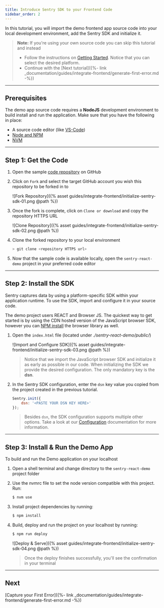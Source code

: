 ```yaml
---
title: Introduce Sentry SDK to your Frontend Code
sidebar_order: 2
---
```


In this tutorial, you will import the demo frontend app source code into your local development environment, add the Sentry SDK and initialize it. 

> **Note:** If you're using your own source code you can skip this tutorial and instead 
> * Follow the instructions on [Getting Started](https://docs.sentry.io/error-reporting/quickstart/?platform=browser). Notice that you can select the desired platform. 
> * Continue with the [Next tutorial]({%- link _documentation/guides/integrate-frontend/generate-first-error.md -%})

***

## Prerequisites

The demo app source code requires a **NodeJS** development environment to build install and run the application. Make sure that you have the following in place:
- A source code editor (like [VS-Code](https://code.visualstudio.com))
- [Node and NPM](https://nodejs.org/en/)
- [NVM](https://github.com/nvm-sh/nvm) 

***

## Step 1: Get the Code

1. Open the sample [code repository](https://github.com/idosun/sentry-react-demo) on GitHub

2. Click on `Fork` and select the target GitHub account you wish this repository to be forked in to

    ![Fork Repository]({% asset guides/integrate-frontend/initialize-sentry-sdk-01.png @path %})
    

3. Once the fork is complete, click on `Clone or download` and copy the repository HTTPS URL

    ![Clone Repository]({% asset guides/integrate-frontend/initialize-sentry-sdk-02.png @path %})

4. Clone the forked repository to your local environment

    ```bash
    > git clone <repository HTTPS url>
    ```

5. Now that the sample code is available locally, open the `sentry-react-demo` project in your preferred code editor

***

## Step 2: Install the SDK

Sentry captures data by using a platform-specific SDK within your application runtime. To use the SDK, import and configure it in your source code.

The demo project users REACT and Browser JS. The quickest way to get started is by using the CDN hosted version of the JavaScript browser SDK, however you can [NPM install](https://docs.sentry.io/error-reporting/quickstart/?platform=browsernpm) the browser library as well.

1. Open the `index.html` file (located under _./sentry-react-demo/public/_)

    ![Import and Configure SDK]({% asset guides/integrate-frontend/initialize-sentry-sdk-03.png @path %})
    
    > Notice that we import the JavaScript browser SDK and initialize it as early as possible in our code. When initializing the SDK we provide the desired configuration. The only mandatory key is the **dsn**.

2. In the Sentry SDK configuration, enter the `dsn` key value you copied from the project created in the previous tutorial. 

    ```javascript
    Sentry.init({
        dsn: '<PASTE YOUR DSN KEY HERE>'
    });
    ```
    > Besides `dsn`, the SDK configuration supports multiple other options. Take a look at our [Configuration](https://docs.sentry.io/error-reporting/configuration) documentation for more information. 

***

## Step 3: Install & Run the Demo App

To build and run the Demo application on your localhost

1. Open a shell terminal and change directory to the `sentry-react-demo` project folder 

2. Use the nvmrc file to set the node version compatible with this project. Run: 
     ```bash
    $ nvm use
    ```
3. Install project dependencies by running:
     ```bash
    $ npm install
    ```
4. Build, deploy and run the project on your localhost by running:
     ```bash
    $ npm run deploy
    ```

    ![Deploy & Serve]({% asset guides/integrate-frontend/initialize-sentry-sdk-04.png @path %})
    > Once the deploy finishes successfully, you'll see the confirmation in your terminal 

***

## Next

[Capture your First Error]({%- link _documentation/guides/integrate-frontend/generate-first-error.md -%})
